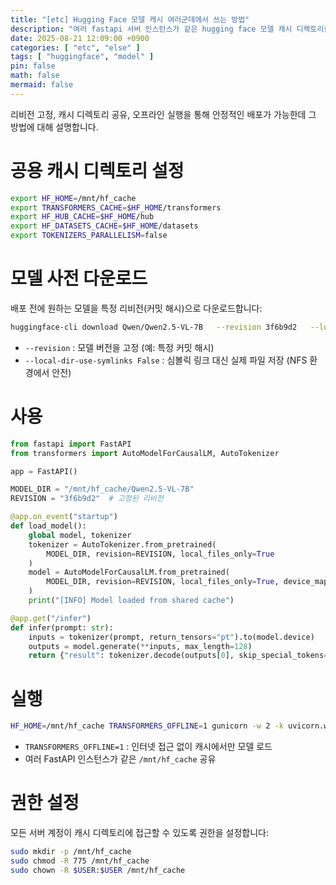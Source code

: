 ```yaml
---
title: "[etc] Hugging Face 모델 캐시 여러군데에서 쓰는 방법"
description: "여러 fastapi 서버 인스턴스가 같은 hugging face 모델 캐시 디렉토리를 공유하는 방법"
date: 2025-08-21 12:09:00 +0900
categories: [ "etc", "else" ]
tags: [ "huggingface", "model" ]
pin: false
math: false
mermaid: false
---
```


리비전 고정, 캐시 디렉토리 공유, 오프라인 실행을 통해 안정적인 배포가 가능한데 그 방법에 대해 설명합니다.

# 공용 캐시 디렉토리 설정

``` bash
export HF_HOME=/mnt/hf_cache
export TRANSFORMERS_CACHE=$HF_HOME/transformers
export HF_HUB_CACHE=$HF_HOME/hub
export HF_DATASETS_CACHE=$HF_HOME/datasets
export TOKENIZERS_PARALLELISM=false
```

# 모델 사전 다운로드

배포 전에 원하는 모델을 특정 리비전(커밋 해시)으로 다운로드합니다:

``` bash
huggingface-cli download Qwen/Qwen2.5-VL-7B   --revision 3f6b9d2   --local-dir /mnt/hf_cache/Qwen2.5-VL-7B   --local-dir-use-symlinks False
```

-   `--revision` : 모델 버전을 고정 (예: 특정 커밋 해시)
-   `--local-dir-use-symlinks False` : 심볼릭 링크 대신 실제 파일 저장
    (NFS 환경에서 안전)

# 사용

``` python
from fastapi import FastAPI
from transformers import AutoModelForCausalLM, AutoTokenizer

app = FastAPI()

MODEL_DIR = "/mnt/hf_cache/Qwen2.5-VL-7B"
REVISION = "3f6b9d2"  # 고정된 리비전

@app.on_event("startup")
def load_model():
    global model, tokenizer
    tokenizer = AutoTokenizer.from_pretrained(
        MODEL_DIR, revision=REVISION, local_files_only=True
    )
    model = AutoModelForCausalLM.from_pretrained(
        MODEL_DIR, revision=REVISION, local_files_only=True, device_map="auto"
    )
    print("[INFO] Model loaded from shared cache")

@app.get("/infer")
def infer(prompt: str):
    inputs = tokenizer(prompt, return_tensors="pt").to(model.device)
    outputs = model.generate(**inputs, max_length=128)
    return {"result": tokenizer.decode(outputs[0], skip_special_tokens=True)}
```

# 실행

``` bash
HF_HOME=/mnt/hf_cache TRANSFORMERS_OFFLINE=1 gunicorn -w 2 -k uvicorn.workers.UvicornWorker server:app
```

-   `TRANSFORMERS_OFFLINE=1` : 인터넷 접근 없이 캐시에서만 모델 로드
-   여러 FastAPI 인스턴스가 같은 `/mnt/hf_cache` 공유

# 권한 설정

모든 서버 계정이 캐시 디렉토리에 접근할 수 있도록 권한을 설정합니다:

``` bash
sudo mkdir -p /mnt/hf_cache
sudo chmod -R 775 /mnt/hf_cache
sudo chown -R $USER:$USER /mnt/hf_cache
```

